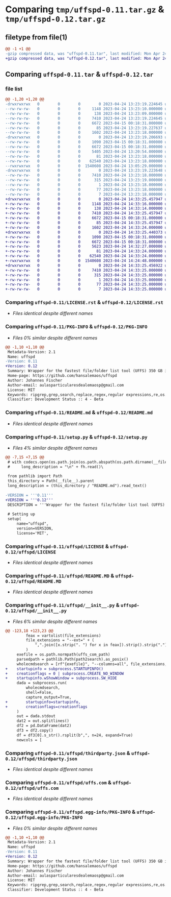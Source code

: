 # Comparing `tmp/uffspd-0.11.tar.gz` & `tmp/uffspd-0.12.tar.gz`

## filetype from file(1)

```diff
@@ -1 +1 @@
-gzip compressed data, was "uffspd-0.11.tar", last modified: Mon Apr 24 13:23:19 2023, max compression
+gzip compressed data, was "uffspd-0.12.tar", last modified: Mon Apr 24 14:33:25 2023, max compression
```

## Comparing `uffspd-0.11.tar` & `uffspd-0.12.tar`

### file list

```diff
@@ -1,20 +1,20 @@
-drwxrwxrwx   0        0        0        0 2023-04-24 13:23:19.224645 uffspd-0.11/
--rw-rw-rw-   0        0        0     1148 2023-04-24 13:23:10.000000 uffspd-0.11/LICENSE.rst
--rw-rw-rw-   0        0        0      138 2023-04-24 13:23:09.000000 uffspd-0.11/MANIFEST.in
--rw-rw-rw-   0        0        0     7410 2023-04-24 13:23:19.224645 uffspd-0.11/PKG-INFO
--rw-rw-rw-   0        0        0     6672 2023-04-15 00:18:31.000000 uffspd-0.11/README.md
--rw-rw-rw-   0        0        0       85 2023-04-24 13:23:19.227637 uffspd-0.11/setup.cfg
--rw-rw-rw-   0        0        0     1602 2023-04-24 13:23:18.000000 uffspd-0.11/setup.py
-drwxrwxrwx   0        0        0        0 2023-04-24 13:23:19.206693 uffspd-0.11/uffspd/
--rw-rw-rw-   0        0        0     1090 2023-04-15 00:18:31.000000 uffspd-0.11/uffspd/LICENSE
--rw-rw-rw-   0        0        0     6672 2023-04-15 00:18:31.000000 uffspd-0.11/uffspd/README.MD
--rw-rw-rw-   0        0        0     5405 2023-04-24 13:20:54.000000 uffspd-0.11/uffspd/__init__.py
--rw-rw-rw-   0        0        0       81 2023-04-24 13:23:18.000000 uffspd-0.11/uffspd/requirements.txt
--rw-rw-rw-   0        0        0    62540 2023-04-24 13:23:18.000000 uffspd-0.11/uffspd/thirdparty.json
--rwxrwxrwx   0        0        0  1540608 2023-04-24 13:05:29.000000 uffspd-0.11/uffspd/uffs.com
-drwxrwxrwx   0        0        0        0 2023-04-24 13:23:19.223648 uffspd-0.11/uffspd.egg-info/
--rw-rw-rw-   0        0        0     7410 2023-04-24 13:23:18.000000 uffspd-0.11/uffspd.egg-info/PKG-INFO
--rw-rw-rw-   0        0        0      315 2023-04-24 13:23:19.000000 uffspd-0.11/uffspd.egg-info/SOURCES.txt
--rw-rw-rw-   0        0        0        1 2023-04-24 13:23:18.000000 uffspd-0.11/uffspd.egg-info/dependency_links.txt
--rw-rw-rw-   0        0        0       77 2023-04-24 13:23:18.000000 uffspd-0.11/uffspd.egg-info/requires.txt
--rw-rw-rw-   0        0        0        7 2023-04-24 13:23:18.000000 uffspd-0.11/uffspd.egg-info/top_level.txt
+drwxrwxrwx   0        0        0        0 2023-04-24 14:33:25.457947 uffspd-0.12/
+-rw-rw-rw-   0        0        0     1148 2023-04-24 14:33:16.000000 uffspd-0.12/LICENSE.rst
+-rw-rw-rw-   0        0        0      138 2023-04-24 14:33:14.000000 uffspd-0.12/MANIFEST.in
+-rw-rw-rw-   0        0        0     7410 2023-04-24 14:33:25.457947 uffspd-0.12/PKG-INFO
+-rw-rw-rw-   0        0        0     6672 2023-04-15 00:18:31.000000 uffspd-0.12/README.md
+-rw-rw-rw-   0        0        0       85 2023-04-24 14:33:25.457947 uffspd-0.12/setup.cfg
+-rw-rw-rw-   0        0        0     1602 2023-04-24 14:33:24.000000 uffspd-0.12/setup.py
+drwxrwxrwx   0        0        0        0 2023-04-24 14:33:25.440373 uffspd-0.12/uffspd/
+-rw-rw-rw-   0        0        0     1090 2023-04-15 00:18:31.000000 uffspd-0.12/uffspd/LICENSE
+-rw-rw-rw-   0        0        0     6672 2023-04-15 00:18:31.000000 uffspd-0.12/uffspd/README.MD
+-rw-rw-rw-   0        0        0     5623 2023-04-24 14:32:27.000000 uffspd-0.12/uffspd/__init__.py
+-rw-rw-rw-   0        0        0       81 2023-04-24 14:33:24.000000 uffspd-0.12/uffspd/requirements.txt
+-rw-rw-rw-   0        0        0    62540 2023-04-24 14:33:24.000000 uffspd-0.12/uffspd/thirdparty.json
+-rwxrwxrwx   0        0        0  1540608 2023-04-24 14:24:48.000000 uffspd-0.12/uffspd/uffs.com
+drwxrwxrwx   0        0        0        0 2023-04-24 14:33:25.456922 uffspd-0.12/uffspd.egg-info/
+-rw-rw-rw-   0        0        0     7410 2023-04-24 14:33:25.000000 uffspd-0.12/uffspd.egg-info/PKG-INFO
+-rw-rw-rw-   0        0        0      315 2023-04-24 14:33:25.000000 uffspd-0.12/uffspd.egg-info/SOURCES.txt
+-rw-rw-rw-   0        0        0        1 2023-04-24 14:33:25.000000 uffspd-0.12/uffspd.egg-info/dependency_links.txt
+-rw-rw-rw-   0        0        0       77 2023-04-24 14:33:25.000000 uffspd-0.12/uffspd.egg-info/requires.txt
+-rw-rw-rw-   0        0        0        7 2023-04-24 14:33:25.000000 uffspd-0.12/uffspd.egg-info/top_level.txt
```

### Comparing `uffspd-0.11/LICENSE.rst` & `uffspd-0.12/LICENSE.rst`

 * *Files identical despite different names*

### Comparing `uffspd-0.11/PKG-INFO` & `uffspd-0.12/PKG-INFO`

 * *Files 0% similar despite different names*

```diff
@@ -1,10 +1,10 @@
 Metadata-Version: 2.1
 Name: uffspd
-Version: 0.11
+Version: 0.12
 Summary: Wrapper for the fastest file/folder list tool (UFFS) 350 GB in less than 3 Minutes (1.800.000 files and folders)
 Home-page: https://github.com/hansalemaos/uffspd
 Author: Johannes Fischer
 Author-email: aulasparticularesdealemaosp@gmail.com
 License: MIT
 Keywords: ripgrep,grep,search,replace,regex,regular expressions,re,os.listdir,shutil,ls
 Classifier: Development Status :: 4 - Beta
```

### Comparing `uffspd-0.11/README.md` & `uffspd-0.12/README.md`

 * *Files identical despite different names*

### Comparing `uffspd-0.11/setup.py` & `uffspd-0.12/setup.py`

 * *Files 4% similar despite different names*

```diff
@@ -7,15 +7,15 @@
 # with codecs.open(os.path.join(os.path.abspath(os.path.dirname(__file__)),'README.md'), encoding="utf-8") as fh:
 #     long_description = "\n" + fh.read()\
 
 from pathlib import Path
 this_directory = Path(__file__).parent
 long_description = (this_directory / "README.md").read_text()
 
-VERSION = '''0.11'''
+VERSION = '''0.12'''
 DESCRIPTION = '''Wrapper for the fastest file/folder list tool (UFFS) 350 GB in less than 3 Minutes (1.800.000 files and folders)'''
 
 # Setting up
 setup(
     name="uffspd",
     version=VERSION,
     license='MIT',
```

### Comparing `uffspd-0.11/uffspd/LICENSE` & `uffspd-0.12/uffspd/LICENSE`

 * *Files identical despite different names*

### Comparing `uffspd-0.11/uffspd/README.MD` & `uffspd-0.12/uffspd/README.MD`

 * *Files identical despite different names*

### Comparing `uffspd-0.11/uffspd/__init__.py` & `uffspd-0.12/uffspd/__init__.py`

 * *Files 6% similar despite different names*

```diff
@@ -123,18 +123,23 @@
         feax = vartolist(file_extensions)
         file_extensions = "--ext=" + (
             ",".join([x.strip(". ") for x in feax]).strip().strip(".")
         )
     exefile = os.path.normpath(uffs_com_path)
     parsedpath = pathlib.Path(path2search).as_posix()
     wholecmdsearch = [rf"{exefile}", "--columns=all", file_extensions, parsedpath]
+    startupinfo = subprocess.STARTUPINFO()
+    creationflags = 0 | subprocess.CREATE_NO_WINDOW
+    startupinfo.wShowWindow = subprocess.SW_HIDE
     dada = subprocess.run(
         wholecmdsearch,
         shell=False,
         capture_output=True,
+        startupinfo=startupinfo,
+        creationflags=creationflags
     )
     out = dada.stdout
     dat2 = out.splitlines()
     df2 = pd.DataFrame(dat2)
     df3 = df2.copy()
     df = df3[0].s_str().rsplit(b",", n=24, expand=True)
     newcols = [
```

### Comparing `uffspd-0.11/uffspd/thirdparty.json` & `uffspd-0.12/uffspd/thirdparty.json`

 * *Files identical despite different names*

### Comparing `uffspd-0.11/uffspd/uffs.com` & `uffspd-0.12/uffspd/uffs.com`

 * *Files identical despite different names*

### Comparing `uffspd-0.11/uffspd.egg-info/PKG-INFO` & `uffspd-0.12/uffspd.egg-info/PKG-INFO`

 * *Files 0% similar despite different names*

```diff
@@ -1,10 +1,10 @@
 Metadata-Version: 2.1
 Name: uffspd
-Version: 0.11
+Version: 0.12
 Summary: Wrapper for the fastest file/folder list tool (UFFS) 350 GB in less than 3 Minutes (1.800.000 files and folders)
 Home-page: https://github.com/hansalemaos/uffspd
 Author: Johannes Fischer
 Author-email: aulasparticularesdealemaosp@gmail.com
 License: MIT
 Keywords: ripgrep,grep,search,replace,regex,regular expressions,re,os.listdir,shutil,ls
 Classifier: Development Status :: 4 - Beta
```

